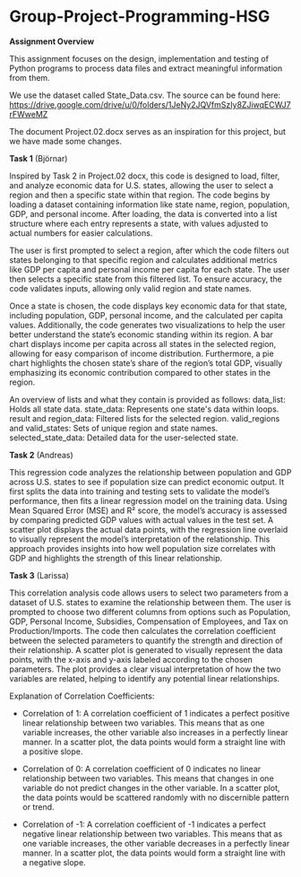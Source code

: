 # Group-Project-Programming-HSG

**Assignment Overview**

This assignment focuses on the design, implementation and testing of Python programs to process data files and extract meaningful information from them.

We use the dataset called State_Data.csv. The source can be found here: https://drive.google.com/drive/u/0/folders/1JeNy2JQVfmSzIy8ZJiwqECWJ7rFWweMZ 

The document Project.02.docx serves as an inspiration for this project, but we have made some changes. 

**Task 1** (Björnar)

Inspired by Task 2 in Project.02 docx, this code is designed to load, filter, and analyze economic data for U.S. states, allowing the user to select a region and then a specific state within that region. The code begins by loading a dataset containing information like state name, region, population, GDP, and personal income. After loading, the data is converted into a list structure where each entry represents a state, with values adjusted to actual numbers for easier calculations.

The user is first prompted to select a region, after which the code filters out states belonging to that specific region and calculates additional metrics like GDP per capita and personal income per capita for each state. The user then selects a specific state from this filtered list. To ensure accuracy, the code validates inputs, allowing only valid region and state names.

Once a state is chosen, the code displays key economic data for that state, including population, GDP, personal income, and the calculated per capita values. Additionally, the code generates two visualizations to help the user better understand the state’s economic standing within its region. A bar chart displays income per capita across all states in the selected region, allowing for easy comparison of income distribution. Furthermore, a pie chart highlights the chosen state’s share of the region’s total GDP, visually emphasizing its economic contribution compared to other states in the region.

An overview of lists and what they contain is provided as follows:
data_list: Holds all state data.
state_data: Represents one state's data within loops.
result and region_data: Filtered lists for the selected region.
valid_regions and valid_states: Sets of unique region and state names.
selected_state_data: Detailed data for the user-selected state.

**Task 2** (Andreas)

This regression code analyzes the relationship between population and GDP across U.S. states to see if population size can predict economic output. It first splits the data into training and testing sets to validate the model’s performance, then fits a linear regression model on the training data. Using Mean Squared Error (MSE) and R² score, the model’s accuracy is assessed by comparing predicted GDP values with actual values in the test set. A scatter plot displays the actual data points, with the regression line overlaid to visually represent the model’s interpretation of the relationship. This approach provides insights into how well population size correlates with GDP and highlights the strength of this linear relationship.

**Task 3** (Larissa)

This correlation analysis code allows users to select two parameters from a dataset of U.S. states to examine the relationship between them. The user is prompted to choose two different columns from options such as Population, GDP, Personal Income, Subsidies, Compensation of Employees, and Tax on Production/Imports. The code then calculates the correlation coefficient between the selected parameters to quantify the strength and direction of their relationship. A scatter plot is generated to visually represent the data points, with the x-axis and y-axis labeled according to the chosen parameters. The plot provides a clear visual interpretation of how the two variables are related, helping to identify any potential linear relationships.

Explanation of Correlation Coefficients:
- Correlation of 1: A correlation coefficient of 1 indicates a perfect positive linear relationship between two variables. This means that as one variable increases, the other variable also increases in a perfectly linear manner. In a scatter plot, the data points would form a straight line with a positive slope.

- Correlation of 0: A correlation coefficient of 0 indicates no linear relationship between two variables. This means that changes in one variable do not predict changes in the other variable. In a scatter plot, the data points would be scattered randomly with no discernible pattern or trend.

- Correlation of -1: A correlation coefficient of -1 indicates a perfect negative linear relationship between two variables. This means that as one variable increases, the other variable decreases in a perfectly linear manner. In a scatter plot, the data points would form a straight line with a negative slope.
